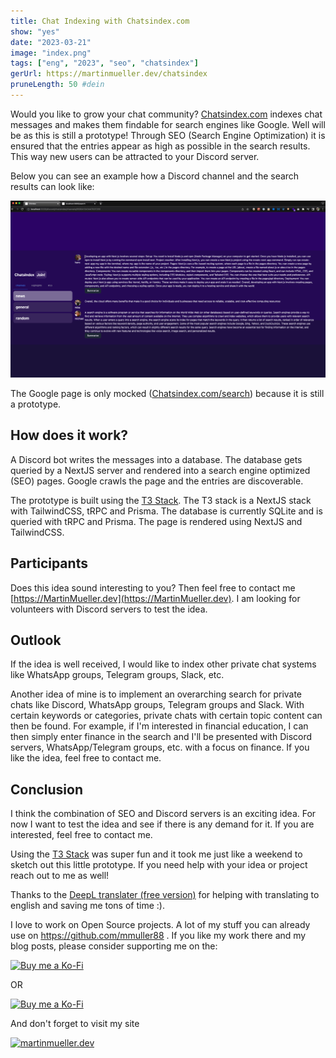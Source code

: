 ```yaml
---
title: Chat Indexing with Chatsindex.com
show: "yes"
date: "2023-03-21"
image: "index.png"
tags: ["eng", "2023", "seo", "chatsindex"]
gerUrl: https://martinmueller.dev/chatsindex
pruneLength: 50 #dein
---
```


Would you like to grow your chat community? [Chatsindex.com](https://Chatsindex.com) indexes chat messages and makes them findable for search engines like Google. Well will be as this is still a prototype! Through SEO (Search Engine Optimization) it is ensured that the entries appear as high as possible in the search results. This way new users can be attracted to your Discord server.

Below you can see an example how a Discord channel and the search results can look like:

![seo.gif](https://raw.githubusercontent.com/mmuller88/mmblog/master/content/chatsindex/seo.gif)

The Google page is only mocked ([Chatsindex.com/search](https://Chatsindex.com/search)) because it is still a prototype.

## How does it work?

A Discord bot writes the messages into a database. The database gets queried by a NextJS server and rendered into a search engine optimized (SEO) pages. Google crawls the page and the entries are discoverable.

The prototype is built using the [T3 Stack](https://martinmueller.dev/t3-stack). The T3 stack is a NextJS stack with TailwindCSS, tRPC and Prisma. The database is currently SQLite and is queried with tRPC and Prisma. The page is rendered using NextJS and TailwindCSS.

## Participants

Does this idea sound interesting to you? Then feel free to contact me [https://MartinMueller.dev](https://MartinMueller.dev). I am looking for volunteers with Discord servers to test the idea.

## Outlook

If the idea is well received, I would like to index other private chat systems like WhatsApp groups, Telegram groups, Slack, etc.

Another idea of mine is to implement an overarching search for private chats like Discord, WhatsApp groups, Telegram groups and Slack. With certain keywords or categories, private chats with certain topic content can then be found. For example, if I'm interested in financial education, I can then simply enter finance in the search and I'll be presented with Discord servers, WhatsApp/Telegram groups, etc. with a focus on finance. If you like the idea, feel free to contact me.

## Conclusion

I think the combination of SEO and Discord servers is an exciting idea. For now I want to test the idea and see if there is any demand for it. If you are interested, feel free to contact me.

Using the [T3 Stack](https://martinmueller.dev/t3-stack) was super fun and it took me just like a weekend to sketch out this little prototype. If you need help with your idea or project reach out to me as well!

Thanks to the [DeepL translater (free version)](https://DeepL.com/Translator) for helping with translating to english and saving me tons of time :).

I love to work on Open Source projects. A lot of my stuff you can already use on <https://github.com/mmuller88> . If you like my work there and my blog posts, please consider supporting me on the:

[![Buy me a Ko-Fi](https://storage.ko-fi.com/cdn/useruploads/png_d554a01f-60f0-4969-94d1-7b69f3e28c2fcover.jpg?v=69a332f2-b808-4369-8ba3-dae0d1100dd4)](https://ko-fi.com/T6T1BR59W)

OR

[![Buy me a Ko-Fi](https://theastrologypodcast.com/wp-content/uploads/2015/06/become-my-patron-05.jpg)](https://www.patreon.com/bePatron?u=29010217)

And don't forget to visit my site

[![martinmueller.dev](https://martinmueller.dev/static/84caa5292a6d0c37c48ae280d04b5fa6/a7715/joint.jpg)](https://martinmueller.dev/resume)